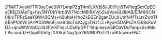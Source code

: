 $START$JvjokIfTPl0xeCyc9W7LvnpPZgT4m1LXVbj6/iJ0iYUj6TvPtegSqrCpEOsEREjZUAoFg+fuy5NY0bY4rb8W7NdcMBIBXVjbSsdVseGLBbAB/E/M9NON08h/TPPzSaeYQW42CMs+h2uheH4hoZxEGEn2ganEUuXUmN4fTsLtxZwnTf8BhPf0nWniArPf0SWe6Fjme9tlxoTiQQygaTHz1Lc+KyaH5DAPkZA/3b8sRuVD4+qncWWVbC/Ji34hVlKFhs+LDoRpGPT1hhpmezw5ROaVDcPanpxdx4MxL8vcorqd7+0qw9UufgzXA8rpINuyfph26NtNI9YrZrfLraBDcw==$END$